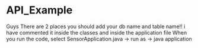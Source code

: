 # API_Example
Guys There are 2 places you should add your db name and table name!! i have commented it inside the classes and inside the application file
When you run the code, select SensorApplication.java -> run as -> java application 
